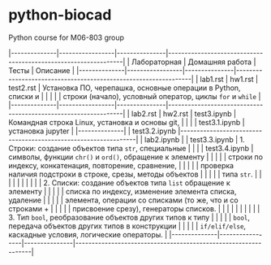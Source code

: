 # python-biocad
Python course for M06-803 group


|--------------|-----------------|---------------|----------------------------------------------------------------|
| Лабораторная | Домашняя работа | Тесты         | Описание                                                       |
|--------------|-----------------|---------------|----------------------------------------------------------------|
| lab1.rst     | hw1.rst         | test2.rst     | Установка ПО, черепашка, основные операции в Python, списки и  |
|              |                 |               | строки (начало), условный оператор, циклы ``for`` и ``while``  |
|--------------|-----------------|---------------|----------------------------------------------------------------|
| lab2.rst     | hw2.rst         | test3.ipynb   | Командная строка Linux, установка и основы git,                |
|              |                 | test3.1.ipynb | установка jupyter                                              |
|--------------|                 | test3.2.ipynb |----------------------------------------------------------------|
| lab2.ipynb   |                 | test3.3.ipynb | 1. Строки: создание объектов типа ``str``, специальные         |
|              |                 | test3.4.ipynb | символы, функции ``chr()`` и ``ord()``, обращение к элементу   |
|              |                 |               | строки по индексу, конкатенация, повторение, сравнение,        |
|              |                 |               | проверка наличия подстроки в строке, срезы, методы объектов    |
|              |                 |               | типа ``str``.                                                  |
|              |                 |               |                                                                |
|              |                 |               | 2. Списки: создание объектов типа `list` обращение к элементу  |
|              |                 |               | списка по индексу, изменение элемента списка, удаление         |
|              |                 |               | элемента, операции со списками (то же, что и со строками +     |
|              |                 |               | присвоение срезу), генераторы списков.                         |
|              |                 |               |                                                                |
|              |                 |               | 3. Тип ``bool``, реобразование объектов других типов к типу    |
|              |                 |               | ``bool``, передача объектов других типов в конструкции         |
|              |                 |               | ``if/elif/else``, каскадные условия, логические операторы.     |
|--------------|-----------------|---------------|----------------------------------------------------------------|
